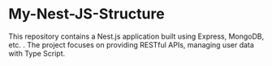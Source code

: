 # My-Nest-JS-Structure
This repository contains a Nest.js application built using Express, MongoDB, etc. . The project focuses on providing RESTful APIs, managing user data with Type Script.
